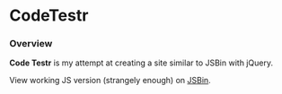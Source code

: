# CodeTestr

### Overview

**Code Testr** is my attempt at creating a site similar to JSBin with jQuery.

View working JS version (strangely enough) on [JSBin](https://output.jsbin.com/tejoxe).


